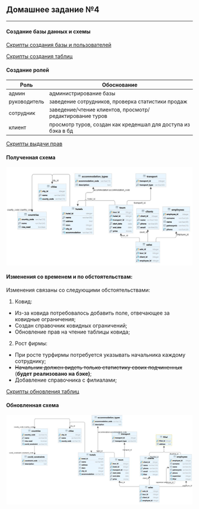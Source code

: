 ## Домашнее задание №4

-----------------------

#### Создание базы данных и схемы

[Скрипты создания базы и пользователей](../src/main/liquibase/updates/0_0/001_db_users.sql)

[Скрипты создания таблиц](../src/main/liquibase/updates/1_0/sql/20211118-U-1026.sql)

#### Создание ролей

| Роль | Обоснование |
|------|-------------|
|админ|администрирование базы|
|руководитель|заведение сотрудников, проверка статистики продаж|
|сотрудник|заведение/чтение клиентов, просмотр/редактирование туров|
|клиент|просмотр туров, создан как креденшал для доступа из бэка в бд|

[Скрипты выдачи прав](../src/main/liquibase/updates/0_0/002_grant.sql)

#### Полученная схема
![Схема базы данных](img/schema_2.JPG)

#### Изменения со временем и по обстоятельствам:

Изменения связаны со следующими обстоятельствами:

1. Ковид:
- Из-за ковида потребовалось добавить поле, отвечающее за ковидные ограничения;
- Создан справочник ковидных ограничений;
- Обновление прав на чтение таблицы ковида;
2. Рост фирмы:
- При росте турфирмы потребуется указывать начальника каждому сотруднику;
- ~~Начальник должен видеть только статистику своих подчиненных~~ (**будет реализовано на бэке)**;
- Добавление справочника с филиалами;

[Скрипты обновления таблиц](../src/main/liquibase/updates/1_0/sql/20211223-U-1600.sql)

#### Обновленная схема
![Схема базы данных](img/schema_3.JPG)